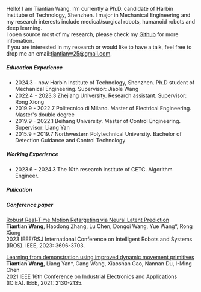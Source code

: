 Hello! I am Tiantian Wang. I’m currently a Ph.D. candidate of Harbin Institube of Technology, Shenzhen. I major in Mechanical Engineering and my research interests include medical/surgical robots, humanoid robots and deep learning.   
I open source most of my research, please check my [Github](https://github.com/Tiantiansayhi) for more infomation.  
If you are interested in my research or would like to have a talk, feel free to drop me an email:tiantianw25@gmail.com.

##### Education Experience

- 2024.3 - now Harbin Institute of Technology, Shenzhen. Ph.D student of Mechanical Engineering. Supervisor: Jiaole Wang
- 2022.4 - 2023.3  Zhejiang University. Research assistant. Supervisor: Rong Xiong
- 2019.9 - 2022.7  Politecnico di Milano. Master of Electrical Engineering. Master's double degree
- 2019.9 - 2022.1  Beihang University. Master of Control Engineering. Supervisor: Liang Yan
- 2015.9 - 2019.7  Northwestern Polytechnical University. Bachelor of Detection Guidance and Control Technology


##### Working Experience

- 2023.6 - 2024.3  The 10th research institute of CETC. Algorithm Engineer.

##### Pulication

##### Conference paper
[Robust Real-Time Motion Retargeting via Neural Latent Prediction](https://ieeexplore.ieee.org/abstract/document/10342022)  
**Tiantian Wang**, Haodong Zhang, Lu Chen, Dongqi Wang, Yue Wang*, Rong Xiong  
2023 IEEE/RSJ International Conference on Intelligent Robots and Systems (IROS). IEEE, 2023: 3696-3703.

[Learning from demonstration using improved dynamic movement primitives](https://ieeexplore.ieee.org/abstract/document/9516425)  
**Tiantian Wang**, Liang Yan*, Gang Wang, Xiaoshan Gao, Nannan Du, I-Ming Chen  
2021 IEEE 16th Conference on Industrial Electronics and Applications (ICIEA). IEEE, 2021: 2130-2135.
